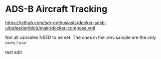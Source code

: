 # ADS-B Aircraft Tracking

https://github.com/sdr-enthusiasts/docker-adsb-ultrafeeder/blob/main/docker-compose.yml

Not all variables NEED to be set. The ones in the .env.sample are the only ones I use.

test edit